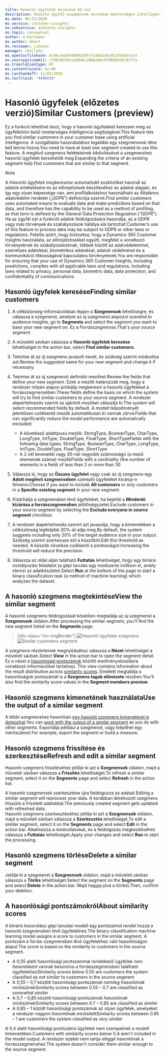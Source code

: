 ```yaml
---
title: Hasonló ügyfelek keresése AI-val
description: Hasonló ügyfél-szegmensek keresése mesterséges intelligenciával.
ms.date: 06/25/2020
ms.service: customer-insights
ms.subservice: audience-insights
ms.topic: conceptual
author: m-hartmann
ms.author: mhart
ms.reviewer: jimsonc
manager: shellyha
ms.openlocfilehash: 8cdec4edd599b0249fcf144b5e5c0124504e1e14
ms.sourcegitcommit: cf9b78559ca189d4c2086a66c879098d56c0377a
ms.translationtype: HT
ms.contentlocale: hu-HU
ms.lasthandoff: 11/03/2020
ms.locfileid: "4406010"
---
```

# <a name="similar-customers-preview"></a><span data-ttu-id="3aae4-103">Hasonló ügyfelek (előzetes verzió)</span><span class="sxs-lookup"><span data-stu-id="3aae4-103">Similar Customers (preview)</span></span>

<span data-ttu-id="3aae4-104">Ez a funkció lehetővé teszi, hogy a hasonló ügyfeleket keressen meg az ügyfélkörön belül mesterséges intelligencia segítségével.</span><span class="sxs-lookup"><span data-stu-id="3aae4-104">This feature lets you find similar customers in your customer base using artificial intelligence.</span></span> <span data-ttu-id="3aae4-105">A szolgáltatás használatához legalább egy szegmensnek létre kell lennie hozva.</span><span class="sxs-lookup"><span data-stu-id="3aae4-105">You need to have at least one segment created to use this feature.</span></span> <span data-ttu-id="3aae4-106">A meglévő szegmens feltételeinek kibővítésével a szegmenshez hasonló ügyfelek kereshetők meg.</span><span class="sxs-lookup"><span data-stu-id="3aae4-106">Expanding the criteria of an existing segment help find customers that are similar to that segment.</span></span>

> [!NOTE]
> <span data-ttu-id="3aae4-107">A *Hasonló ügyfelek megkeresése* automatizált eszközöket használ az adatok értékelésére és az előrejelzések készítéséhez az adatok alapján, és így egy olyan képessége van, ami profilalkotáshoz használható az Általános adatvédelmi rendelet („GDPR”) definíciója szerint.</span><span class="sxs-lookup"><span data-stu-id="3aae4-107">*Find similar customers* uses automated means to evaluate data and make predictions based on that data, and therefore has the capability to be used as a method of profiling, as that term is defined by the General Data Protection Regulation (“GDPR”).</span></span> <span data-ttu-id="3aae4-108">Ha az ügyfél ezt a funkciót adatok feldolgozására használja, az a GDPR vagy más törvények és szabályozások hatálya alá tartozhat.</span><span class="sxs-lookup"><span data-stu-id="3aae4-108">Customer’s use of this feature to process data may be subject to GDPR or other laws or regulations.</span></span> <span data-ttu-id="3aae4-109">Felelős azért, hogy biztosítsa, hogy a Dynamics 365 Customer Insights használata, az előrejelzésekkel együtt, megfelel a vonatkozó törvényeknek és szabályozásoknak, többek között az adatvédelemmel, személyes adatokkal, biometrikus adatokkal, adatok védelmével és a kommunikáció titkosságával kapcsolatos törvényeknek.</span><span class="sxs-lookup"><span data-stu-id="3aae4-109">You are responsible for ensuring that your use of Dynamics 365 Customer Insights, including predictions, complies with all applicable laws and regulations, including laws related to privacy, personal data, biometric data, data protection, and confidentiality of communications.</span></span>

## <a name="finding-similar-customers"></a><span data-ttu-id="3aae4-110">Hasonló ügyfelek keresése</span><span class="sxs-lookup"><span data-stu-id="3aae4-110">Finding similar customers</span></span>

1. <span data-ttu-id="3aae4-111">A célközönség-információkban lépjen a **Szegmensek** lehetőségre, és válassza a szegmenst, amelyre az új szegmenst alapozni szeretné.</span><span class="sxs-lookup"><span data-stu-id="3aae4-111">In audience insights, go to **Segments** and select the segment you want to base your new segment on.</span></span> <span data-ttu-id="3aae4-112">Ez a *Forrásszegmense*.</span><span class="sxs-lookup"><span data-stu-id="3aae4-112">That's your *source segment*.</span></span>

1. <span data-ttu-id="3aae4-113">A műveleti sávban válassza a **Hasonló ügyfelek keresése** lehetőséget.</span><span class="sxs-lookup"><span data-stu-id="3aae4-113">In the action bar, select **Find similar customers**.</span></span>

1. <span data-ttu-id="3aae4-114">Tekintse át az új szegmens javasolt nevét, és szükség szerint módosítsa azt.</span><span class="sxs-lookup"><span data-stu-id="3aae4-114">Review the suggested name for your new segment and change it if necessary.</span></span>

1. <span data-ttu-id="3aae4-115">Tekintse át az új szegmenst definiáló mezőket.</span><span class="sxs-lookup"><span data-stu-id="3aae4-115">Review the fields that define your new segment.</span></span> <span data-ttu-id="3aae4-116">Ezek a mezők határozzák meg, hogy a rendszer milyen alapon próbálja megkeresni a hasonló ügyfeleket a forrásszegmensében.</span><span class="sxs-lookup"><span data-stu-id="3aae4-116">These fields define the basis on which the system will try to find similar customers to your source segment.</span></span> <span data-ttu-id="3aae4-117">A rendszer alapértelmezés szerint az ajánlott mezőket választja ki.</span><span class="sxs-lookup"><span data-stu-id="3aae4-117">The system will select recommended fields by default.</span></span>
  <span data-ttu-id="3aae4-118">A modell teljesítményét jelentősen csökkentő mezők automatikusan ki vannak zárva:</span><span class="sxs-lookup"><span data-stu-id="3aae4-118">Fields that can significantly reduce the model performance are automatically excluded:</span></span>
  
   - <span data-ttu-id="3aae4-119">A következő adattípusú mezők: StringType, BooleanType, CharType, LongType, IntType, DoubleType, FloatType, ShortType</span><span class="sxs-lookup"><span data-stu-id="3aae4-119">Fields with the following data types: StringType, BooleanType, CharType, LongType, IntType, DoubleType, FloatType, ShortType</span></span>
   - <span data-ttu-id="3aae4-120">A 2 nél kevesebb vagy 30-nál nagyobb számosságú (a mező elemeinek száma) mezők</span><span class="sxs-lookup"><span data-stu-id="3aae4-120">Fields with a cardinality (the number of elements in a field) of less than 2 or more than 30</span></span>

1. <span data-ttu-id="3aae4-121">Válassza ki, hogy az **Összes ügyfelet** vagy csak az új szegmens egy **Adott meglévő szegmensében** szereplő ügyfeleket kívánja-e felvenni.</span><span class="sxs-lookup"><span data-stu-id="3aae4-121">Choose if you want to include **All customers** or only customers in a **Specific existing segment** in your new segment.</span></span>

1. <span data-ttu-id="3aae4-122">Kizárhatja a szegmensben lévő ügyfeleket, ha bejelöli a **Mindenki kizárása a forrásszegmensben** jelölőnégyzetet.</span><span class="sxs-lookup"><span data-stu-id="3aae4-122">Exclude customers in your source segment by selecting the **Exclude everyone in source segment** checkbox.</span></span>

1. <span data-ttu-id="3aae4-123">A rendszer alapértelmezés szerint azt javasolja, hogy a kimenetében a célközönség legfeljebb 20%-át adja meg.</span><span class="sxs-lookup"><span data-stu-id="3aae4-123">By default, the system suggests including only 20% of the target audience size in your output.</span></span> <span data-ttu-id="3aae4-124">Szükség szerint szerkessze ezt a küszöböt.</span><span class="sxs-lookup"><span data-stu-id="3aae4-124">Edit this threshold as needed.</span></span> <span data-ttu-id="3aae4-125">A küszöb növelése csökkenti a pontosságot.</span><span class="sxs-lookup"><span data-stu-id="3aae4-125">Increasing the threshold will reduce the precision.</span></span>

1. <span data-ttu-id="3aae4-126">Válassza az oldal alján található **Futtatás** lehetőséget, hogy egy bináris osztályozási feladatot (a gépi tanulás egy módszere) indítson el, amely elemzi az adatkészletet.</span><span class="sxs-lookup"><span data-stu-id="3aae4-126">Select **Run** at the bottom of the page to start a binary classification task (a method of machine learning) which analyzes the dataset.</span></span>

## <a name="view-the-similar-segment"></a><span data-ttu-id="3aae4-127">A hasonló szegmens megtekintése</span><span class="sxs-lookup"><span data-stu-id="3aae4-127">View the similar segment</span></span>

<span data-ttu-id="3aae4-128">A hasonló szegmens feldolgozását követően megtalálja az új szegmenst a **Szegmensek** oldalon.</span><span class="sxs-lookup"><span data-stu-id="3aae4-128">After processing the similar segment, you'll find the new segment listed on the **Segments** page.</span></span>

> [!div class="mx-imgBorder"]
> <span data-ttu-id="3aae4-129">![Hasonló ügyfelek szegmens](media/expanded-segment.png "Hasonló ügyfelek szegmens")</span><span class="sxs-lookup"><span data-stu-id="3aae4-129">![Similar customers segment](media/expanded-segment.png "Similar customers segment")</span></span>

<span data-ttu-id="3aae4-130">A szegmens részleteinek megnyitásához válassza a **Nézet** lehetőséget a műveleti sávban.</span><span class="sxs-lookup"><span data-stu-id="3aae4-130">Select **View** in the action bar to open the segment detail.</span></span> <span data-ttu-id="3aae4-131">Ez a nézet a [hasonlósági pontszámok](#about-similarity-scores) közötti eredményeloszlásra vonatkozó információkat tartalmaz .</span><span class="sxs-lookup"><span data-stu-id="3aae4-131">This view contains information about the result distribution across [similarity scores](#about-similarity-scores).</span></span> <span data-ttu-id="3aae4-132">Emellett megtalálja a hasonlóságok pontszámát is a **Szegmens tagok előnézete** részben.</span><span class="sxs-lookup"><span data-stu-id="3aae4-132">You'll also find the similarity score values in the **Segment members preview**.</span></span>

## <a name="use-the-output-of-a-similar-segment"></a><span data-ttu-id="3aae4-133">Hasonló szegmens kimenetének használata</span><span class="sxs-lookup"><span data-stu-id="3aae4-133">Use the output of a similar segment</span></span>

<span data-ttu-id="3aae4-134">A többi szegmenshez hasonlóan [egy hasonló szegmens kimenetével is dolgozhat](segments.md).</span><span class="sxs-lookup"><span data-stu-id="3aae4-134">You can [work with the output of a similar segment](segments.md) as you do with other segments.</span></span> <span data-ttu-id="3aae4-135">Exportálja például a szegmenst, vagy kiépíthet egy mérőszámot.</span><span class="sxs-lookup"><span data-stu-id="3aae4-135">For example, export the segment or build a measure.</span></span>

## <a name="refresh-and-edit-a-similar-segment"></a><span data-ttu-id="3aae4-136">Hasonló szegmens frissítése és szerkesztése</span><span class="sxs-lookup"><span data-stu-id="3aae4-136">Refresh and edit a similar segment</span></span>

<span data-ttu-id="3aae4-137">Hasonló szegmens frissítéséhez jelölje ki azt a **Szegmensek** oldalon, majd a műveleti sávban válassza a **Frissítés** lehetőséget.</span><span class="sxs-lookup"><span data-stu-id="3aae4-137">To refresh a similar segment, select it on the **Segments** page and select **Refresh** in the action bar.</span></span>

<span data-ttu-id="3aae4-138">A hasonló szegmensek szerkesztése újra feldolgozza az adatait.</span><span class="sxs-lookup"><span data-stu-id="3aae4-138">Editing a similar segment will reprocess your data.</span></span> <span data-ttu-id="3aae4-139">A korábban létrehozott szegmens frissülni a frissített adatokkal.</span><span class="sxs-lookup"><span data-stu-id="3aae4-139">The previously created segment gets updated with refreshed data.</span></span>    
<span data-ttu-id="3aae4-140">Hasonló szegmens szerkesztéséhez jelölje ki azt a **Szegmensek** oldalon, majd a műveleti sávban válassza a **Szerkesztés** lehetőséget.</span><span class="sxs-lookup"><span data-stu-id="3aae4-140">To edit a similar segment, select it on the **Segments** page and select **Edit** in the action bar.</span></span> <span data-ttu-id="3aae4-141">Alkalmazza a módosításokat, és a feldolgozás megkezdéséhez válassza a **Futtatás** lehetőséget.</span><span class="sxs-lookup"><span data-stu-id="3aae4-141">Apply your changes and select **Run** to start the processing.</span></span>

## <a name="delete-a-similar-segment"></a><span data-ttu-id="3aae4-142">Hasonló szegmens törlése</span><span class="sxs-lookup"><span data-stu-id="3aae4-142">Delete a similar segment</span></span>

<span data-ttu-id="3aae4-143">Jelölje ki a szegmenst a **Szegmensek** oldalon, majd a műveleti sávban válassza a **Törlés** lehetőséget.</span><span class="sxs-lookup"><span data-stu-id="3aae4-143">Select the segment on the **Segments** page and select **Delete** in the action bar.</span></span> <span data-ttu-id="3aae4-144">Majd hagyja jóvá a törlést.</span><span class="sxs-lookup"><span data-stu-id="3aae4-144">Then, confirm your deletion.</span></span>

## <a name="about-similarity-scores"></a><span data-ttu-id="3aae4-145">A hasonlósági pontszámokról</span><span class="sxs-lookup"><span data-stu-id="3aae4-145">About similarity scores</span></span>

<span data-ttu-id="3aae4-146">A bináris besorolású gépi tanulási modell egy pontszámot rendel hozzá a hasonló szegmensben lévő ügyfelekhez.</span><span class="sxs-lookup"><span data-stu-id="3aae4-146">The binary classification machine learning model assigns a score to customers in the similar segment.</span></span> <span data-ttu-id="3aae4-147">A pontszám a forrás-szegmensben lévő ügyfelekhez való hasonlóságon alapul.</span><span class="sxs-lookup"><span data-stu-id="3aae4-147">The score is based on the similarity to customers in the source segment.</span></span>

- <span data-ttu-id="3aae4-148">A 0,55 alatti hasonlósági pontszámmal rendelkező ügyfelek *nem hasonlóként* vannak besorolva a forrásszegmensben található ügyfelekhez</span><span class="sxs-lookup"><span data-stu-id="3aae4-148">Similarity scores below 0.55 are customers the system classified as *not similar* to customers in the source segment</span></span>
- <span data-ttu-id="3aae4-149">A 0,55 – 0,7 közötti hasonlósági pontszámok *némileg hasonlónak* minősülnek</span><span class="sxs-lookup"><span data-stu-id="3aae4-149">Similarity scores between 0.55 – 0.7 are classified as *somewhat similar*</span></span>
- <span data-ttu-id="3aae4-150">A 0,7 – 0,85 közötti hasonlósági pontszámok *hasonlónak* minősülnek</span><span class="sxs-lookup"><span data-stu-id="3aae4-150">Similarity scores between 0.7 – 0.85 are classified as *similar*</span></span>
- <span data-ttu-id="3aae4-151">A 0,85 – 1 között hasonlósági pontszámok az olyan ügyfelek, amelyeket a rendszer *nagyon hasonlónak* minősített</span><span class="sxs-lookup"><span data-stu-id="3aae4-151">Similarity scores between 0.85 – 1 are customers the system classified as *very similar*</span></span>

<span data-ttu-id="3aae4-152">A 0,4 alatti hasonlósági pontszámú ügyfelek nem szerepelnek a modell kimenetében.</span><span class="sxs-lookup"><span data-stu-id="3aae4-152">Customers with similarity scores below 0.4 aren't included in the model output.</span></span> <span data-ttu-id="3aae4-153">A rendszer ezeket nem tartja eléggé hasonlónak a forrásszegmenshez.</span><span class="sxs-lookup"><span data-stu-id="3aae4-153">The system doesn't consider them similar enough to the source segment.</span></span>
